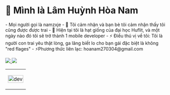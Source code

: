 <h1>👋 Mình là Lâm Huỳnh Hòa Nam</h1> 

<p>- Mọi người gọi là namzxje
- 👀 Tôi cảm nhận và bạn bè tôi cảm nhận thấy tôi cũng được được trai
- 🌱 Hiện tại tôi là hạt giống của đại học Huflit, và một ngày nào đó tôi sẽ trở thành 1 mobile developer
- ⚡ Điều thú vị về tôi: Tôi là người con trai yêu thật lòng, ga lăng biết lo cho bạn gái đặc biệt là không "red flages"
- ⚡Phương thức liên lạc: hoanam270304@gmail.com</p>

<table style="width:100%;">
  <tr>
    <td>
      <p align="center"> 
        <img src="https://media2.giphy.com/media/v1.Y2lkPTc5MGI3NjExejd4ajVvamlqdjJrdGFjYm9rYmUwNnZiNnZpbzJtcjBldjZsZng5MiZlcD12MV9pbnRlcm5hbF9naWZfYnlfaWQmY3Q9Zw/bGgsc5mWoryfgKBx1u/giphy.webp" alt="dev" width="100%"/>
      </p>
    </td>
  </tr>
    <p>
   <a href="https://www.facebook.com/namzxjee?mibextid=LQQJ4d" alt="Facebook">
    <img src="https://img.icons8.com/fluent/48/000000/facebook-new.png" target="_blank" />
  </a> 
    <a href="https://github.com/namzxjeee" alt="Github">
    <img src="https://img.icons8.com/fluent/48/000000/github.png"/>
  </a> 
  </p>
</table>

